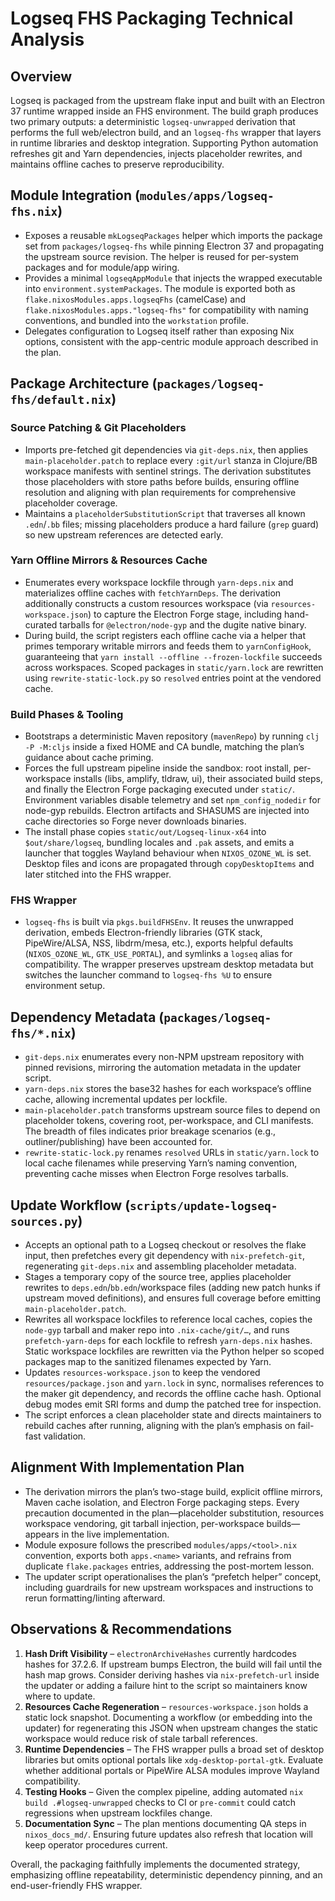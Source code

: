 # Logseq FHS Packaging Technical Analysis

## Overview

Logseq is packaged from the upstream flake input and built with an Electron 37 runtime wrapped inside an FHS environment. The build graph produces two primary outputs: a deterministic `logseq-unwrapped` derivation that performs the full web/electron build, and an `logseq-fhs` wrapper that layers in runtime libraries and desktop integration. Supporting Python automation refreshes git and Yarn dependencies, injects placeholder rewrites, and maintains offline caches to preserve reproducibility.

## Module Integration (`modules/apps/logseq-fhs.nix`)

- Exposes a reusable `mkLogseqPackages` helper which imports the package set from `packages/logseq-fhs` while pinning Electron 37 and propagating the upstream source revision. The helper is reused for per-system packages and for module/app wiring.
- Provides a minimal `logseqAppModule` that injects the wrapped executable into `environment.systemPackages`. The module is exported both as `flake.nixosModules.apps.logseqFhs` (camelCase) and `flake.nixosModules.apps."logseq-fhs"` for compatibility with naming conventions, and bundled into the `workstation` profile.
- Delegates configuration to Logseq itself rather than exposing Nix options, consistent with the app-centric module approach described in the plan.

## Package Architecture (`packages/logseq-fhs/default.nix`)

### Source Patching & Git Placeholders

- Imports pre-fetched git dependencies via `git-deps.nix`, then applies `main-placeholder.patch` to replace every `:git/url` stanza in Clojure/BB workspace manifests with sentinel strings. The derivation substitutes those placeholders with store paths before builds, ensuring offline resolution and aligning with plan requirements for comprehensive placeholder coverage.
- Maintains a `placeholderSubstitutionScript` that traverses all known `.edn`/`.bb` files; missing placeholders produce a hard failure (`grep` guard) so new upstream references are detected early.

### Yarn Offline Mirrors & Resources Cache

- Enumerates every workspace lockfile through `yarn-deps.nix` and materializes offline caches with `fetchYarnDeps`. The derivation additionally constructs a custom resources workspace (via `resources-workspace.json`) to capture the Electron Forge stage, including hand-curated tarballs for `@electron/node-gyp` and the dugite native binary.
- During build, the script registers each offline cache via a helper that primes temporary writable mirrors and feeds them to `yarnConfigHook`, guaranteeing that `yarn install --offline --frozen-lockfile` succeeds across workspaces. Scoped packages in `static/yarn.lock` are rewritten using `rewrite-static-lock.py` so `resolved` entries point at the vendored cache.

### Build Phases & Tooling

- Bootstraps a deterministic Maven repository (`mavenRepo`) by running `clj -P -M:cljs` inside a fixed HOME and CA bundle, matching the plan’s guidance about cache priming.
- Forces the full upstream pipeline inside the sandbox: root install, per-workspace installs (libs, amplify, tldraw, ui), their associated build steps, and finally the Electron Forge packaging executed under `static/`. Environment variables disable telemetry and set `npm_config_nodedir` for node-gyp rebuilds. Electron artifacts and SHASUMS are injected into cache directories so Forge never downloads binaries.
- The install phase copies `static/out/Logseq-linux-x64` into `$out/share/logseq`, bundling locales and `.pak` assets, and emits a launcher that toggles Wayland behaviour when `NIXOS_OZONE_WL` is set. Desktop files and icons are propagated through `copyDesktopItems` and later stitched into the FHS wrapper.

### FHS Wrapper

- `logseq-fhs` is built via `pkgs.buildFHSEnv`. It reuses the unwrapped derivation, embeds Electron-friendly libraries (GTK stack, PipeWire/ALSA, NSS, libdrm/mesa, etc.), exports helpful defaults (`NIXOS_OZONE_WL`, `GTK_USE_PORTAL`), and symlinks a `logseq` alias for compatibility. The wrapper preserves upstream desktop metadata but switches the launcher command to `logseq-fhs %U` to ensure environment setup.

## Dependency Metadata (`packages/logseq-fhs/*.nix`)

- `git-deps.nix` enumerates every non-NPM upstream repository with pinned revisions, mirroring the automation metadata in the updater script.
- `yarn-deps.nix` stores the base32 hashes for each workspace’s offline cache, allowing incremental updates per lockfile.
- `main-placeholder.patch` transforms upstream source files to depend on placeholder tokens, covering root, per-workspace, and CLI manifests. The breadth of files indicates prior breakage scenarios (e.g., outliner/publishing) have been accounted for.
- `rewrite-static-lock.py` renames `resolved` URLs in `static/yarn.lock` to local cache filenames while preserving Yarn’s naming convention, preventing cache misses when Electron Forge resolves tarballs.

## Update Workflow (`scripts/update-logseq-sources.py`)

- Accepts an optional path to a Logseq checkout or resolves the flake input, then prefetches every git dependency with `nix-prefetch-git`, regenerating `git-deps.nix` and assembling placeholder metadata.
- Stages a temporary copy of the source tree, applies placeholder rewrites to `deps.edn`/`bb.edn`/workspace files (adding new patch hunks if upstream moved definitions), and ensures full coverage before emitting `main-placeholder.patch`.
- Rewrites all workspace lockfiles to reference local caches, copies the `node-gyp` tarball and maker repo into `.nix-cache/git/…`, and runs `prefetch-yarn-deps` for each lockfile to refresh `yarn-deps.nix` hashes. Static workspace lockfiles are rewritten via the Python helper so scoped packages map to the sanitized filenames expected by Yarn.
- Updates `resources-workspace.json` to keep the vendored `resources/package.json` and `yarn.lock` in sync, normalises references to the maker git dependency, and records the offline cache hash. Optional debug modes emit SRI forms and dump the patched tree for inspection.
- The script enforces a clean placeholder state and directs maintainers to rebuild caches after running, aligning with the plan’s emphasis on fail-fast validation.

## Alignment With Implementation Plan

- The derivation mirrors the plan’s two-stage build, explicit offline mirrors, Maven cache isolation, and Electron Forge packaging steps. Every precaution documented in the plan—placeholder substitution, resources workspace vendoring, git tarball injection, per-workspace builds—appears in the live implementation.
- Module exposure follows the prescribed `modules/apps/<tool>.nix` convention, exports both `apps.<name>` variants, and refrains from duplicate `flake.packages` entries, addressing the post-mortem lesson.
- The updater script operationalises the plan’s “prefetch helper” concept, including guardrails for new upstream workspaces and instructions to rerun formatting/linting afterward.

## Observations & Recommendations

1. **Hash Drift Visibility** – `electronArchiveHashes` currently hardcodes hashes for 37.2.6. If upstream bumps Electron, the build will fail until the hash map grows. Consider deriving hashes via `nix-prefetch-url` inside the updater or adding a failure hint to the script so maintainers know where to update.
2. **Resources Cache Regeneration** – `resources-workspace.json` holds a static lock snapshot. Documenting a workflow (or embedding into the updater) for regenerating this JSON when upstream changes the static workspace would reduce risk of stale tarball references.
3. **Runtime Dependencies** – The FHS wrapper pulls a broad set of desktop libraries but omits optional portals like `xdg-desktop-portal-gtk`. Evaluate whether additional portals or PipeWire ALSA modules improve Wayland compatibility.
4. **Testing Hooks** – Given the complex pipeline, adding automated `nix build .#logseq-unwrapped` checks to CI or `pre-commit` could catch regressions when upstream lockfiles change.
5. **Documentation Sync** – The plan mentions documenting QA steps in `nixos_docs_md/`. Ensuring future updates also refresh that location will keep operator procedures current.

Overall, the packaging faithfully implements the documented strategy, emphasizing offline repeatability, deterministic dependency pinning, and an end-user-friendly FHS wrapper.
